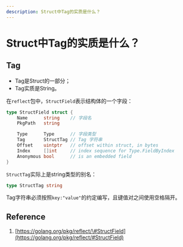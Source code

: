 ```yaml
---
description: Struct中Tag的实质是什么？
---
```


# Struct中Tag的实质是什么？

## Tag

* Tag是Struct的一部分；
* Tag实质是String。

在`reflect`包中，`StructField`表示结构体的一个字段：

```go
type StructField struct {
    Name      string    // 字段名
    PkgPath   string

    Type      Type      // 字段类型
    Tag       StructTag // Tag 字符串
    Offset    uintptr   // offset within struct, in bytes
    Index     []int     // index sequence for Type.FieldByIndex
    Anonymous bool      // is an embedded field
}
```

`StructTag`实际上是string类型的别名：

```go
type StructTag string
```

Tag字符串必须按照`key:"value"`的约定编写，且键值对之间使用空格隔开。

## Reference

1. [https://golang.org/pkg/reflect/\#StructField](https://golang.org/pkg/reflect/#StructField)

